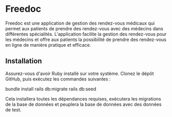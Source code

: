 # Freedoc

Freedoc est une application de gestion des rendez-vous médicaux qui permet aux patients de prendre des rendez-vous avec des médecins dans différentes spécialités. L'application facilite la gestion des rendez-vous pour les médecins et offre aux patients la possibilité de prendre des rendez-vous en ligne de manière pratique et efficace.

## Installation

Assurez-vous d'avoir Ruby installé sur votre système. Clonez le dépôt GitHub, puis exécutez les commandes suivantes :

bundle install
rails db:migrate
rails db:seed


Cela installera toutes les dépendances requises, exécutera les migrations de la base de données et peuplera la base de données avec des données de test.

